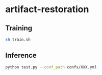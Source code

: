 # artifact-restoration

## Training

```bash
sh train.sh
```

## Inference

```bash
python test.py --conf_path confs/XXX.yml
```
